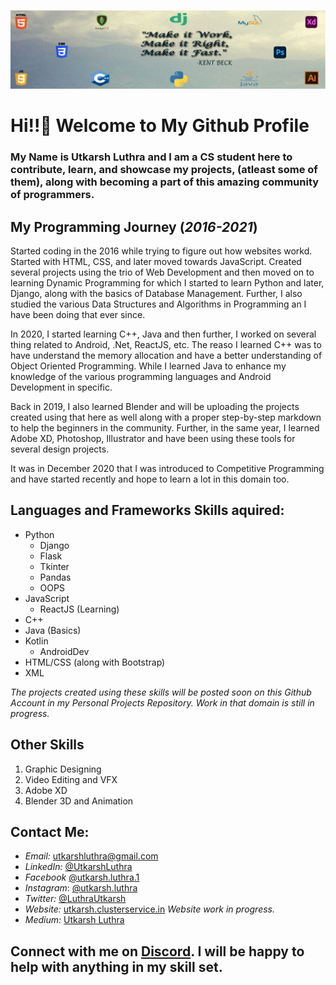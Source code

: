 ![Cover](/CoverPhoto.png)
# Hi!!👋 Welcome to My Github Profile

### My Name is Utkarsh Luthra and I am a CS student here to contribute, learn, and showcase my projects, (atleast some of them), along with becoming a part of this amazing community of programmers.

## My Programming Journey (_2016-2021_)

Started coding in the 2016 while trying to figure out how websites workd. Started with HTML, CSS, and later moved towards JavaScript. Created several projects using the trio of Web Development and then moved on to learning Dynamic Programming for which I started to learn Python and later, Django, along with the basics of Database Management. Further, I also studied the various Data Structures and Algorithms in Programming an I have been doing that ever since.

In 2020, I started learning C++, Java and then further, I worked on several thing related to Android, .Net, ReactJS, etc. The reaso I learned C++ was to have understand the memory allocation and have a better understanding of Object Oriented Programming. While I learned Java to enhance my knowledge of the various programming languages and Android Development in specific.

Back in 2019, I also learned Blender and will be uploading the projects created using that here as well along with a proper step-by-step markdown to help the beginners in the community. Further, in the same year, I learned Adobe XD, Photoshop, Illustrator and have been using these tools for several design projects.

It was in December 2020 that I was introduced to Competitive Programming and have started recently and hope to learn a lot in this domain too.

## Languages and Frameworks Skills aquired:

* Python
  * Django
  * Flask
  * Tkinter
  * Pandas
  * OOPS
* JavaScript
  * ReactJS (Learning)
* C++
* Java (Basics)
* Kotlin
  * AndroidDev
* HTML/CSS (along with Bootstrap)
* XML

*The projects created using these skills will be posted soon on this Github Account in  my Personal Projects Repository. Work in that domain is still in progress.*

## Other Skills
1. Graphic Designing
2. Video Editing and VFX
3. Adobe XD
4. Blender 3D and Animation


## Contact Me:
* *Email:*      [utkarshluthra@gmail.com](mailto:utkarshluthra@gmail.com)
* *LinkedIn:*   [@UtkarshLuthra](https://www.linkedin.com/in/utkarshluthra)
* *Facebook*    [@utkarsh.luthra.1](https://www.facebook.com/utkarsh.luthra.1)
* *Instagram*:  [@utkarsh.luthra](https://www.instagram.com/utkarsh.luthra)
* *Twitter:*    [@LuthraUtkarsh](https://www.twitter.com/LuthraUtkarsh)
* *Website:*    [utkarsh.clusterservice.in](http://utkarsh.clusterservice.in) _Website work in progress._
* *Medium:*     [Utkarsh Luthra](https://utkarshluthra.medium.com)


## Connect with me on [Discord](https://www.discord.com/utkarshluthra#5360). I will be happy to help with anything in my skill set.
